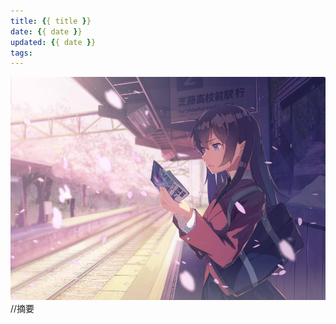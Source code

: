```yaml
---
title: {{ title }}
date: {{ date }}
updated: {{ date }}
tags:
---
```

![cover](images/47974276_p0.jpg)
//摘要

<!-- more -->
